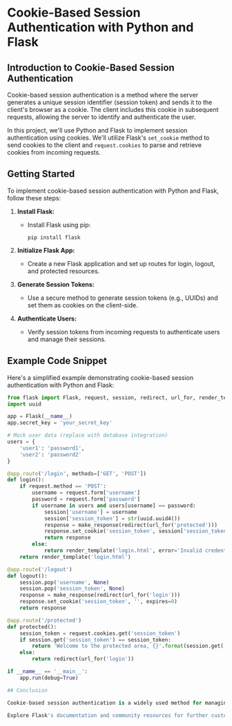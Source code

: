 # Cookie-Based Session Authentication with Python and Flask

## Introduction to Cookie-Based Session Authentication

Cookie-based session authentication is a method where the server generates a unique session identifier (session token) and sends it to the client's browser as a cookie. The client includes this cookie in subsequent requests, allowing the server to identify and authenticate the user.

In this project, we'll use Python and Flask to implement session authentication using cookies. We'll utilize Flask's `set_cookie` method to send cookies to the client and `request.cookies` to parse and retrieve cookies from incoming requests.

## Getting Started

To implement cookie-based session authentication with Python and Flask, follow these steps:

1. **Install Flask:**
   - Install Flask using pip:
     ```
     pip install flask
     ```

2. **Initialize Flask App:**
   - Create a new Flask application and set up routes for login, logout, and protected resources.

3. **Generate Session Tokens:**
   - Use a secure method to generate session tokens (e.g., UUIDs) and set them as cookies on the client-side.

4. **Authenticate Users:**
   - Verify session tokens from incoming requests to authenticate users and manage their sessions.

## Example Code Snippet

Here's a simplified example demonstrating cookie-based session authentication with Python and Flask:

```python
from flask import Flask, request, session, redirect, url_for, render_template, make_response
import uuid

app = Flask(__name__)
app.secret_key = 'your_secret_key'

# Mock user data (replace with database integration)
users = {
    'user1': 'password1',
    'user2': 'password2'
}

@app.route('/login', methods=['GET', 'POST'])
def login():
    if request.method == 'POST':
        username = request.form['username']
        password = request.form['password']
        if username in users and users[username] == password:
            session['username'] = username
            session['session_token'] = str(uuid.uuid4())
            response = make_response(redirect(url_for('protected')))
            response.set_cookie('session_token', session['session_token'])
            return response
        else:
            return render_template('login.html', error='Invalid credentials')
    return render_template('login.html')

@app.route('/logout')
def logout():
    session.pop('username', None)
    session.pop('session_token', None)
    response = make_response(redirect(url_for('login')))
    response.set_cookie('session_token', '', expires=0)
    return response

@app.route('/protected')
def protected():
    session_token = request.cookies.get('session_token')
    if session.get('session_token') == session_token:
        return 'Welcome to the protected area, {}'.format(session.get('username'))
    else:
        return redirect(url_for('login'))

if __name__ == '__main__':
    app.run(debug=True)

## Conclusion

Cookie-based session authentication is a widely used method for managing user sessions in web applications. With Python and Flask, implementing cookie-based session authentication becomes straightforward, allowing you to create secure and user-friendly web applications.

Explore Flask's documentation and community resources for further customization and advanced authentication techniques.
